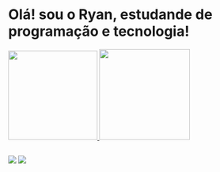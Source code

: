# Olá! sou o Ryan, estudande de programação e tecnologia!
<div>
  <a href="https://github.com/ryanjesus">
  <img height="180em" src="https://github-readme-stats.vercel.app/api?username=ryanjesus&show_icons=true&theme=dark&include_all_commits=true&count_private=true"/>
  <img height="183em" src="https://github-readme-stats.vercel.app/api/top-langs/?username=ryanjesus&layout=compact&langs_count=7&theme=dark"/>
</div>
  
  ##
  
 <div>
  <a href="https://www.instagram.com/sowdermalin/" target="_blank"><img src="https://img.shields.io/badge/-Instagram-%23E4405F?style=for-the-badge&logo=instagram&logoColor=white" target="_blank"></a>
  <a href="https://www.linkedin.com/in/ryan-jesus" target="_blank"><img src="https://img.shields.io/badge/-LinkedIn-%230077B5?style=for-the-badge&logo=linkedin&logoColor=white" target="_blank"></a> 
 </div>
  
  
